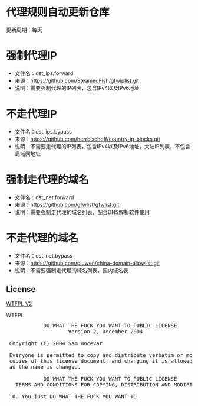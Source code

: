 # 代理规则自动更新仓库
更新周期：每天

# 强制代理IP
* 文件名：dst_ips.forward
* 来源：https://github.com/SteamedFish/gfwiplist.git
* 说明：需要强制代理的IP列表，包含IPv4以及IPv6地址

# 不走代理IP
* 文件名：dst_ips.bypass
* 来源：https://github.com/herrbischoff/country-ip-blocks.git
* 说明：不需要走代理的IP列表，包含IPv4以及IPv6地址，大陆IP列表，不包含局域网地址

# 强制走代理的域名
* 文件名：dst_net.forward
* 来源：https://github.com/gfwlist/gfwlist.git
* 说明：需要强制走代理的域名列表，配合DNS解析软件使用

# 不走代理的域名
* 文件名：dst_net.bypass
* 来源：https://github.com/pluwen/china-domain-allowlist.git
* 说明：不需要强制走代理的域名列表，国内域名表

## License

[WTFPL V2](http://www.wtfpl.net/txt/copying/)

<a href="http://www.wtfpl.net/"><img
       src="http://www.wtfpl.net/wp-content/uploads/2012/12/wtfpl-badge-4.png"
       width="80" height="15" alt="WTFPL" /></a>

<pre>
            DO WHAT THE FUCK YOU WANT TO PUBLIC LICENSE
                    Version 2, December 2004

 Copyright (C) 2004 Sam Hocevar <sam@hocevar.net>

 Everyone is permitted to copy and distribute verbatim or modified
 copies of this license document, and changing it is allowed as long
 as the name is changed.

            DO WHAT THE FUCK YOU WANT TO PUBLIC LICENSE
   TERMS AND CONDITIONS FOR COPYING, DISTRIBUTION AND MODIFICATION

  0. You just DO WHAT THE FUCK YOU WANT TO.
</pre>